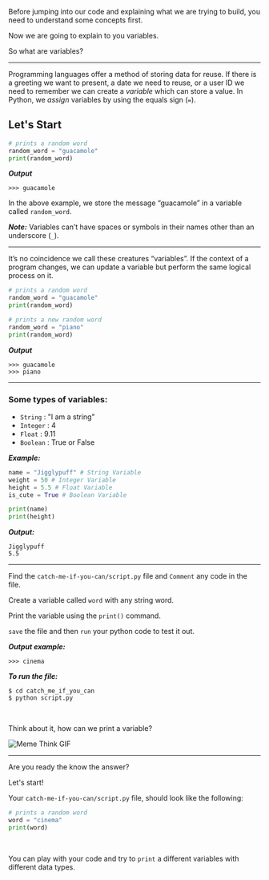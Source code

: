 ﻿
Before jumping into our code and explaining what we are trying to build, you need to understand some concepts first.

Now we are going to explain to you variables.

So what are variables?

---

Programming languages offer a method of storing data for reuse. If there is a greeting we want to present, a date we need to reuse, or a user ID we need to remember we can create a  _variable_  which can store a value. In Python, we  _assign_  variables by using the equals sign (`=`).

## Let's Start

```python
# prints a random word
random_word = "guacamole"
print(random_word)
```

_**Output**_

```
>>> guacamole
```

In the above example, we store the message “guacamole” in a variable called  `random_word`. 

***Note:*** Variables can’t have spaces or symbols in their names other than an underscore (`_`).

----------

It’s no coincidence we call these creatures “variables”. If the context of a program changes, we can update a variable but perform the same logical process on it.

```python
# prints a random word
random_word = "guacamole"
print(random_word)

# prints a new random word
random_word = "piano"
print(random_word)
```

_**Output**_

```
>>> guacamole
>>> piano
```

----------

### [](https://github.com/BashayerNouri/catch_me_if_you_can/blob/557b693b5cb371843575e17cd153e2927e481491/03_welcome_message/04_python_2_variables.md#some-types-of-variables)Some types of variables:

-   `String`  : "I am a string"
-   `Integer`  : 4
-   `Float`  : 9.11
-   `Boolean`  : True or False

_**Example:**_

```python
name = "Jigglypuff" # String Variable
weight = 50 # Integer Variable
height = 5.5 # Float Variable
is_cute = True # Boolean Variable

print(name)
print(height)
```

_**Output:**_

```
Jigglypuff
5.5
```

----------
Find the `catch-me-if-you-can/script.py` file and `Comment` any code in the file.

Create a variable called `word` with any string word. 

Print the variable using the `print()` command.

`save` the file and then `run` your python code to test it out.

***Output example:***
```
>>> cinema
```
***To run the file:***

    $ cd catch_me_if_you_can
    $ python script.py
   
   <br>

Think about it, how can we print a variable?


![Meme Think GIF](https://media2.giphy.com/media/a5viI92PAF89q/giphy.gif?cid=ecf05e47d141145b34cc6d77e908ccb4b28825fe0db144db&rid=giphy.gif)

----

Are you ready the know the answer? 

Let's start!

Your `catch-me-if-you-can/script.py` file, should look like the following:

```python
# prints a random word
word = "cinema"
print(word)
```


<br>

You can play with your code and try to `print` a different variables with different data types.
